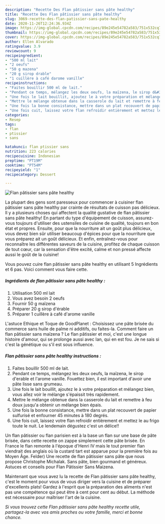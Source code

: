 ```yaml
---
description: "Recette Des Flan pâtissier sans pâte healthy"
title: "Recette Des Flan pâtissier sans pâte healthy"
slug: 3069-recette-des-flan-patissier-sans-pate-healthy
date: 2020-11-26T12:24:36.934Z
image: https://img-global.cpcdn.com/recipes/89e245e54782a583/751x532cq70/flan-patissier-sans-pate-healthy-photo-principale-de-la-recette.jpg
thumbnail: https://img-global.cpcdn.com/recipes/89e245e54782a583/751x532cq70/flan-patissier-sans-pate-healthy-photo-principale-de-la-recette.jpg
cover: https://img-global.cpcdn.com/recipes/89e245e54782a583/751x532cq70/flan-patissier-sans-pate-healthy-photo-principale-de-la-recette.jpg
author: Ellen Alvarado
ratingvalue: 3.9
reviewcount: 9
recipeingredient:
- "500 ml lait"
- "2 oeufs"
- "50 g mazena"
- "20 g sirop drable"
- "1 cuillère à café darome vanille"
recipeinstructions:
- "Faites bouillir 500 ml de lait."
- "Pendant ce temps, mélangez les deux oeufs, la maïzena, le sirop d&#39;erable et l&#39;arome vanille. Fouettez bien, il est important d&#39;avoir une pâte lisse sans grumeau."
- "Une fois le lait bouillit, ajoutez le à votre préparation et mélangez bien, vous allez voir le mélange s&#39;épaissit très rapidement."
- "Mettre le mélange obtenue dans la casserole du lait et remettre à feu doux jusqu&#39;a obtenir un mélange bien épais."
- "Une fois la bonne consistance, mettre dans un plat recouvert de papier sulfurisé et enfourner 45 minutes à 180 degrés."
- "Une fois cuit, laissez votre flan refroidir entièrement et mettez le au frigo toute le nuit. Le lendemain dégustez c&#39;est un délice!!"
categories:
- Resep
tags:
- flan
- ptissier
- sans

katakunci: flan ptissier sans 
nutrition: 223 calories
recipecuisine: Indonesian
preptime: "PT19M"
cooktime: "PT54M"
recipeyield: "1"
recipecategory: Dessert

---
```



![Flan pâtissier sans pâte healthy](https://img-global.cpcdn.com/recipes/89e245e54782a583/751x532cq70/flan-patissier-sans-pate-healthy-photo-principale-de-la-recette.jpg)

La plupart des gens sont paresseux pour commencer à cuisiner flan pâtissier sans pâte healthy par crainte de résultats de cuisson pas délicieux. Il y a plusieurs choses qui affectent la qualité gustative de flan pâtissier sans pâte healthy! En partant du type d'équipement de cuisson, assurez-vous toujours d'utiliser des ustensiles de cuisine de qualité, toujours en bon état et propres. Ensuite, pour que la nourriture ait un goût plus délicieux, vous devez bien sûr utiliser beaucoup d'épices pour que la nourriture que vous préparez ait un goût délicieux. Et enfin, entraînez-vous pour reconnaître les différentes saveurs de la cuisine, profitez de chaque cuisson de tout cœur, car la sensation d'être excité, calme et non pressé affecte aussi le goût de la cuisine!

<!--inarticleads1-->

Vous pouvez cuire flan pâtissier sans pâte healthy en utilisant 5 Ingrédients et 6 pas. Voici comment vous faire cette.

##### Ingrédients de flan pâtissier sans pâte healthy :

1. Utilisation 500 ml lait
1. Vous avez besoin 2 oeufs
1. Fournir 50 g maïzena
1. Préparer 20 g sirop d&#39;érable
1. Préparer 1 cuillère à café d&#39;arome vanille


L&#39;astuce Ethique et Toque de GoodPlanet : Choisissez une pâte brisée du commerce sans huile de palme ni additifs, ou faites-la. Comment faire un flan pâtissier sans maïzena ? Le flan pâtissier et moi, c&#39;est une longue histoire d&#39;amour, qui se prolonge aussi avec Ian, qui en est fou. Je ne sais si c&#39;est la génétique ou s&#39;il est sous influence. 

<!--inarticleads2-->

##### Flan pâtissier sans pâte healthy instructions :

1. Faites bouillir 500 ml de lait.
1. Pendant ce temps, mélangez les deux oeufs, la maïzena, le sirop d&#39;erable et l&#39;arome vanille. Fouettez bien, il est important d&#39;avoir une pâte lisse sans grumeau.
1. Une fois le lait bouillit, ajoutez le à votre préparation et mélangez bien, vous allez voir le mélange s&#39;épaissit très rapidement.
1. Mettre le mélange obtenue dans la casserole du lait et remettre à feu doux jusqu&#39;a obtenir un mélange bien épais.
1. Une fois la bonne consistance, mettre dans un plat recouvert de papier sulfurisé et enfourner 45 minutes à 180 degrés.
1. Une fois cuit, laissez votre flan refroidir entièrement et mettez le au frigo toute le nuit. Le lendemain dégustez c&#39;est un délice!!


Un flan pâtissier ou flan parisien est à la base un flan sur une base de pâte brisée, dans cette recette on zappe simplement cette pâte brisée. En France le flan remonte à l&#39;époque d&#39;Henri IV mais le tout premier flan viendrait des anglais où la custard tart est apparue pour la première fois au Moyen Âge. Felder) Une recette de flan pâtissier sans pâte que nous propose Christophe Michalak. Sans pâte, bien gourmand et généreux. Astuces et conseils pour Flan Pâtissier Sans Maizena. 

<!--inarticleads1-->

<p>
Maintenant que vous avez lu la recette de Flan pâtissier sans pâte healthy, c'est le moment pour vous de vous diriger vers la cuisine et de préparer d'excellents plats! Gardez à l'esprit que la préparation des aliments n'est pas une compétence qui peut être à cent pour cent au début. La méthode est nécessaire pour maîtriser l'art de la cuisine.
</p>

<p>
<i>Si vous trouvez cette Flan pâtissier sans pâte healthy recette utile, partagez-la avec vos amis proches ou votre famille, merci et bonne chance.</i>
</p>
